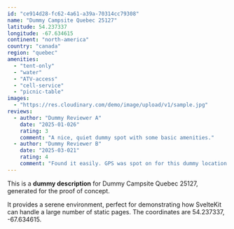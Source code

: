```yaml
---
id: "ce914d28-fc62-4a61-a39a-70314cc79308"
name: "Dummy Campsite Quebec 25127"
latitude: 54.237337
longitude: -67.634615
continent: "north-america"
country: "canada"
region: "quebec"
amenities:
  - "tent-only"
  - "water"
  - "ATV-access"
  - "cell-service"
  - "picnic-table"
images:
  - "https://res.cloudinary.com/demo/image/upload/v1/sample.jpg"
reviews:
  - author: "Dummy Reviewer A"
    date: "2025-01-026"
    rating: 3
    comment: "A nice, quiet dummy spot with some basic amenities."
  - author: "Dummy Reviewer B"
    date: "2025-03-021"
    rating: 4
    comment: "Found it easily. GPS was spot on for this dummy location."
---
```


This is a **dummy description** for Dummy Campsite Quebec 25127, generated for the proof of concept.

It provides a serene environment, perfect for demonstrating how SvelteKit can handle a large number of static pages. The coordinates are 54.237337, -67.634615.
